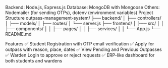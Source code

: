
Backend: Node.js, Express.js
Database: MongoDB with Mongoose
Others: Nodemailer (for sending OTPs), dotenv (environment variables)
Project Structure
outpass-management-system/ ├── backend/ │ ├── controllers/ │ ├── models/ │ ├── routes/ │ └── server.js ├── frontend/ │ ├── src/ │ │ ├── components/ │ │ ├── pages/ │ │ ├── services/ │ │ └── App.js └── README.md

Features
✅ Student Registration with OTP email verification
✅ Apply for outpass with reason, place, dates
✅ View Pending and Previous Outpasses
✅ Warden Login to approve or reject requests
✅ ERP-like dashboard for both students and wardens

